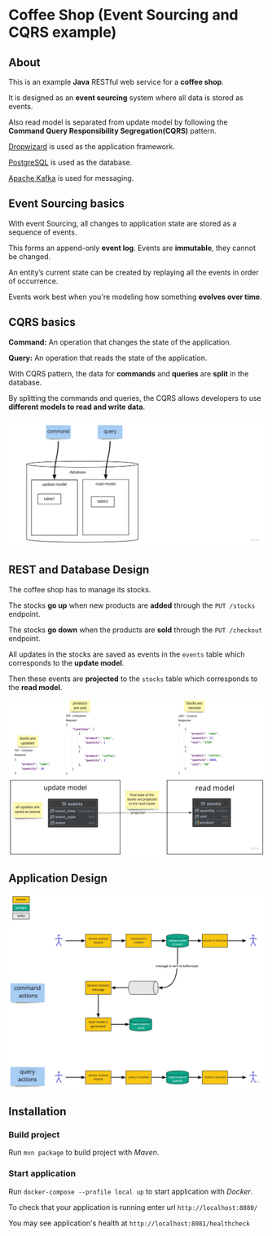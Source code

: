 # Coffee Shop (Event Sourcing and CQRS example)

## About 

This is an example **Java** RESTful web service for a **coffee shop**.

It is designed as an **event sourcing** system where all data is stored as events.

Also read model is separated from update model by following the **Command Query Responsibility Segregation(CQRS)** pattern.

[Dropwizard](https://www.dropwizard.io) is used as the application framework.

[PostgreSQL](https://www.postgresql.org) is used as the database.

[Apache Kafka](https://kafka.apache.org/) is used for messaging.

## Event Sourcing basics

With event Sourcing, all changes to application state are stored as a sequence of events. 
 
This forms an append-only **event log**. Events are **immutable**, they cannot be changed.

An entity’s current state can be created by replaying all the events in order of occurrence.

Events work best when you're modeling how something **evolves over time**.

## CQRS basics

**Command:** An operation that changes the state of the application.

**Query:** An operation that reads the state of the application.

With CQRS pattern, the data for **commands** and **queries** are **split** in the database.

By splitting the commands and queries, the CQRS allows developers to use **different models to read and write data**.

![](docs/design1.3.jpg)

## REST and Database Design

The coffee shop has to manage its stocks. 

The stocks **go up** when new products are **added** through the `PUT /stocks` endpoint.

The stocks **go down** when the products are **sold** through the `PUT /checkout` endpoint.

All updates in the stocks are saved as events in the `events` table which corresponds to the **update model**.

Then these events are **projected** to the `stocks` table which corresponds to the **read model**.

![](docs/design2.6.jpg)

## Application Design

![](docs/design3.4.jpg)

## Installation

### Build project

Run `mvn package` to build project with _Maven_.

### Start application

Run `docker-compose --profile local up` to start application with _Docker_.

To check that your application is running enter url `http://localhost:8080/`

You may see application's health at `http://localhost:8081/healthcheck`
